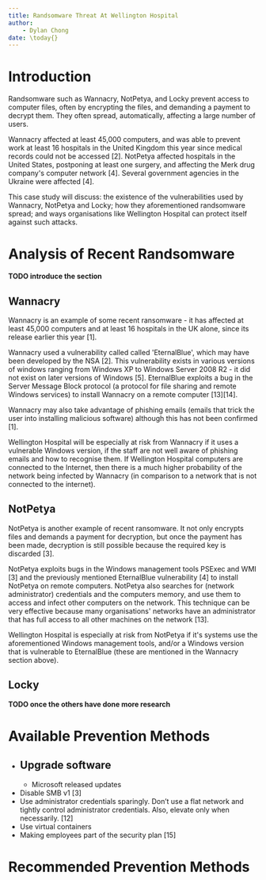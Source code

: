 ```yaml
---
title: Randsomware Threat At Wellington Hospital
author:
    - Dylan Chong
date: \today{}
---
```


# Introduction

Randsomware such as Wannacry, NotPetya, and Locky prevent access to computer
files, often by encrypting the files, and demanding a payment to decrypt them.
They often spread, automatically, affecting a large number of users.

<!-- TODO are used callan feedback -->

Wannacry affected at least 45,000 computers, and was able to prevent work at
least 16 hospitals in the United Kingdom this year since medical records could
not be accessed [2]. NotPetya affected hospitals in the United States,
postponing at least one surgery, and affecting the Merk drug company's computer
network [4]. Several government agencies in the Ukraine were affected [4].

This case study will discuss: the existence of the vulnerabilities used by
Wannacry, NotPetya and Locky; how they aforementioned randsomware spread; and
ways organisations like Wellington Hospital can protect itself against such
attacks.

# Analysis of Recent Randsomware

**TODO introduce the section**

## Wannacry

Wannacry is an example of some recent ransomware -  it has affected at least
45,000 computers and at least 16 hospitals in the UK alone, since its release
earlier this year [1].

Wannacry used a vulnerability called called 'EternalBlue', which may have been
developed by the NSA [2]. This vulnerability exists in various versions of
windows ranging from Windows XP to Windows Server 2008 R2 - it did not exist on
later versions of Windows [5]. EternalBlue exploits a bug in the Server Message
Block protocol (a protocol for file sharing and remote Windows services) to
install Wannacry on a remote computer \[13]\[14]. 

Wannacry may also take advantage of phishing emails (emails that trick the user
into installing malicious software) although this has not been confirmed [1].

Wellington Hospital will be especially at risk from Wannacry if it uses a
vulnerable Windows version, if the staff are not well aware of phishing emails
and how to recognise them. If Wellington Hospital computers are connected to
the Internet, then there is a much higher probability of the network being
infected by Wannacry (in comparison to a network that is not connected to the
internet).

## NotPetya

NotPetya is another example of recent ransomware. It not only encrypts files
and demands a payment for decryption, but once the payment has been made,
decryption is still possible because the required key is discarded [3].

NotPetya exploits bugs in the Windows management tools PSExec and WMI [3] and
the previously mentioned EternalBlue vulnerability [4] to install NotPetya on
remote computers. NotPetya also searches for (network administrator)
credentials and the computers memory, and use them to access and infect other
computers on the network. This technique can be very effective because many
organisations' networks have an administrator that has full access to all other
machines on the network [13].

Wellington Hospital is especially at risk from NotPetya if it's systems use the
aforementioned Windows management tools, and/or a Windows version that is
vulnerable to EternalBlue (these are mentioned in the Wannacry section above).

## Locky

**TODO once the others have done more research**

# Available Prevention Methods

- Upgrade software
    - 
    - Microsoft released updates
- Disable SMB v1 [3]
- Use administrator credentials sparingly. Don’t use a flat network and tightly
control administrator credentials. Also, elevate only when necessarily. [12]
- Use virtual containers
- Making employees part of the security plan [15]

# Recommended Prevention Methods
